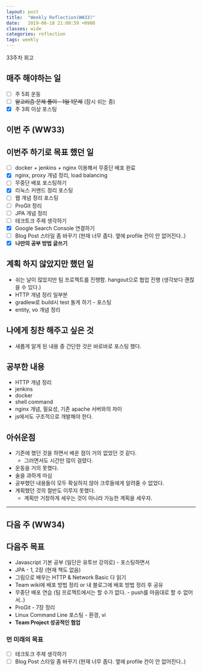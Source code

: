 ```yaml
---
layout: post
title:  "Weekly Reflection(WW33)"
date:   2019-08-18 21:00:59 +0900
classes: wide
categories: reflection
tags: weekly
---
```


33주차 회고

## 매주 해야하는 일

- [ ] 주 5회 운동
- [ ] ~~알고리즘 문제 풀이 - 1일 1문제~~ (잠시 쉬는 중)
- [x] 주 3회 이상 포스팅

## 이번 주 (WW33)

## 이번주 하기로 목표 했던 일

- [ ] docker + jenkins + nginx 이용해서 무중단 배포 완료
- [x] nginx, proxy 개념 정리, load balancing
- [ ] 무중단 배포 포스팅하기
- [x] 리눅스 커맨드 정리 포스팅
- [ ] 웹 개념 정리 포스팅
- [ ] ProGit 정리
- [ ] JPA 개념 정리
- [ ] 테크토크 주제 생각하기
- [x] Google Search Console 연결하기
- [ ] Blog Post 스타일 좀 바꾸기 (현재 너무 좁다. 옆에 profile 칸이 안 없어진다..)
- [x] **나만의 공부 방법 글쓰기**

## 계획 하지 않았지만 했던 일

- 쉬는 날이 많았지만 팀 프로젝트를 진행함. hangout으로 협업 진행 (생각보다 괜찮을 수 있다.)
- HTTP 개념 정리 일부분
- gradlew로 build시 test 돌게 하기 - 포스팅
- entity, vo 개념 정리

## 나에게 칭찬 해주고 싶은 것

- 새롭게 알게 된 내용 중 간단한 것은 바로바로 포스팅 했다.

## 공부한 내용

- HTTP 개념 정리
- jenkins
- docker
- shell command
- nginx 개념, 필요성, 기존 apache 서버와의 차이
- js에서도 구조적으로 개발해야 한다.

## 아쉬운점

- 기존에 했던 것을 하면서 배운 점이 거의 없었던 것 같다.
  - 그러면서도 시간만 많이 걸렸다.
- 운동을 거의 못했다.
- 술을 과하게 마심
- 공부했던 내용들이 모두 확실하지 않아 크루들에게 알려줄 수 없었다.
- 계획했던 것의 절반도 이루지 못했다.
  - 계획만 거창하게 세우는 것이 아니라 가능한 계획을 세우자.

---

## 다음 주 (WW34)

## 다음주 목표

- Javascript 기본 공부 (일단은 유투브 강의로) - 포스팅하면서
- JPA - 1, 2장 (현재 책도 없음)
- 그림으로 배우는 HTTP & Network Basic 다 읽기
- Team wiki에 배포 방법 정리 or 내 블로그에 배포 방법 정리 후 공유
- 무중단 배포 연습 (팀 프로젝트에서는 할 수가 없다. - push를 마음대로 할 수 없어서..)
- ProGit - 7장 정리
- Linux Command Line 포스팅 - 환경, vi
- **Team Project 성공적인 협업**

### 먼 미래의 목표

- [ ] 테크토크 주제 생각하기
- [ ] Blog Post 스타일 좀 바꾸기 (현재 너무 좁다. 옆에 profile 칸이 안 없어진다..)
